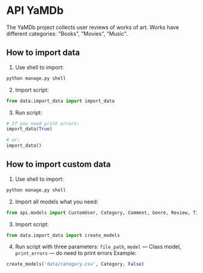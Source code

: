 # API YaMDb
The YaMDb project collects user reviews of works of art.
Works have different categories: "Books", "Movies", "Music".

## How to import data
1. Use shell to import:
```bash
python manage.py shell
```

2. Import script:
```python
from data.import_data import import_data
```
3. Run script:
```python
# If you need print errors:
import_data(True)

# or:
import_data()
```

## How to import custom data
1. Use shell to import:
```bash
python manage.py shell
```

2. Import all models what you need:
```python
from api.models import CustomUser, Category, Comment, Genre, Review, Title
```

3. Import script:
```python
from data.import_data import create_models
```

4. Run script with three parameters:
```file_path```,
```model``` — Class model,
```print_errors``` — do need to print errors
Example:
```python
create_models('data/category.csv', Category, False)
```